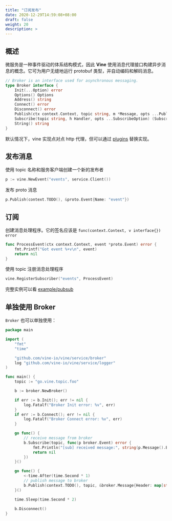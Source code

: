 ```yaml
---
title: "订阅发布"
date: 2020-12-29T14:59:08+08:00
draft: false
weight: 20
description: >
---
```


## 概述
微服务是一种事件驱动的体系结构模式，因此 **Vine** 使用消息代理接口构建异步消息的概念。它可为用户无缝地运行 protobuf 类型，并自动编码和解码消息。

```go
// Broker is an interface used for asynchronous messaging.
type Broker interface {
	Init(...Option) error
	Options() Options
	Address() string
	Connect() error
	Disconnect() error
	Publish(ctx context.Context, topic string, m *Message, opts ...PublishOption) error
	Subscribe(topic string, h Handler, opts ...SubscribeOption) (Subscriber, error)
	String() string
}
```

默认情况下，vine 实现点对点 http 代理，但可以通过 [plugins](https://github.com/vine-io/plugins/tree/main/broker) 替换实现。

## 发布消息
使用 topic 名称和服务客户端创建一个新的发布者
```go
p := vine.NewEvent("events", service.Client())
```
发布 proto 消息
```go
p.Publish(context.TODO(), &proto.Event{Name: "event"})
```
## 订阅
创建消息处理程序。它的签名应该是 `func(context.Context, v interface{}) error`
```go
func ProcessEvent(ctx context.Context, event *proto.Event) error {
    fmt.Printf("Got event %+v\n", event)
    return nil
}
```
使用 topic 注册消息处理程序
```go
vine.RegisterSubscriber("events", ProcessEvent)
```
完整实例可以看 [example/pubsub](https://github.com/vine-io/examples/tree/main/pubsub)

## 单独使用 Broker 
`Broker` 也可以单独使用：
```go
package main

import (
	"fmt"
	"time"

	"github.com/vine-io/vine/service/broker"
	log "github.com/vine-io/vine/service/logger"
)

func main() {
	topic := "go.vine.topic.foo"

	b := broker.NewBroker()

	if err := b.Init(); err != nil {
		log.Fatalf("Broker Init error: %v", err)
	}
	if err := b.Connect(); err != nil {
		log.Fatalf("Broker Connect error: %v", err)
	}

	go func() {
		// receive message from broker
		b.Subscribe(topic, func(p broker.Event) error {
			fmt.Println("[sub] received message:", string(p.Message().Body), "header", p.Message().Header)
			return nil
		})
	}()

	go func() {
		<-time.After(time.Second * 1)
		// publish message to broker
        b.Publish(context.TODO(), topic, &broker.Message{Header: map[string]string{"a": "b"}, Body: []byte("hello world")})
	}()

    time.Sleep(time.Second * 2)
    
    b.Disconnect()
}
```